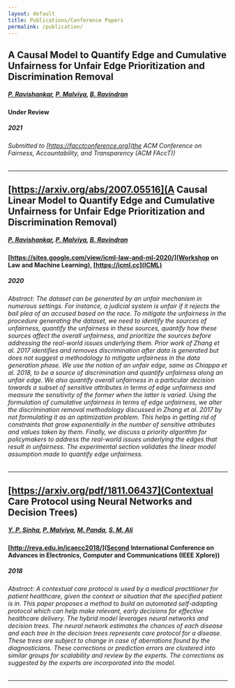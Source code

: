 ```yaml
---
layout: default
title: Publications/Conference Papers
permalink: /publication/
---
```


## A Causal Model to Quantify Edge and Cumulative Unfairness for Unfair Edge Prioritization and Discrimination Removal
##### [P. Ravishankar](https://sites.google.com/view/pavanravishankar/home), [P. Malviya](https://in.linkedin.com/in/pranshumalviya2), [B. Ravindran](http://www.cse.iitm.ac.in/~ravi/)
#### Under Review 
##### 2021
###### Submitted to [https://facctconference.org](the ACM Conference on Fairness, Accountability, and Transparency (ACM FAccT))
--------------------------------------------------

## [https://arxiv.org/abs/2007.05516](A Causal Linear Model to Quantify Edge and Cumulative Unfairness for Unfair Edge Prioritization and Discrimination Removal)
##### [P. Ravishankar](https://sites.google.com/view/pavanravishankar/home), [P. Malviya](https://in.linkedin.com/in/pranshumalviya2), [B. Ravindran](http://www.cse.iitm.ac.in/~ravi/)
#### [https://sites.google.com/view/icml-law-and-ml-2020/](Workshop on Law and Machine Learning), [https://icml.cc](ICML)
##### 2020
###### Abstract: The dataset can be generated by an unfair mechanism in numerous settings. For instance, a judicial system is unfair if it rejects the bail plea of an accused based on the race. To mitigate the unfairness in the procedure generating the dataset, we need to identify the sources of unfairness, quantify the unfairness in these sources, quantify how these sources affect the overall unfairness, and prioritize the sources before addressing the real-world issues underlying them. Prior work of Zhang et al. 2017 identifies and removes discrimination after data is generated but does not suggest a methodology to mitigate unfairness in the data generation phase. We use the notion of an unfair edge, same as Chiappa et al. 2018, to be a source of discrimination and quantify unfairness along an unfair edge. We also quantify overall unfairness in a particular decision towards a subset of sensitive attributes in terms of edge unfairness and measure the sensitivity of the former when the latter is varied. Using the formulation of cumulative unfairness in terms of edge unfairness, we alter the discrimination removal methodology discussed in Zhang et al. 2017 by not formulating it as an optimization problem. This helps in getting rid of constraints that grow exponentially in the number of sensitive attributes and values taken by them. Finally, we discuss a priority algorithm for policymakers to address the real-world issues underlying the edges that result in unfairness. The experimental section validates the linear model assumption made to quantify edge unfairness. 

--------------------------------------------------

## [https://arxiv.org/pdf/1811.06437](Contextual Care Protocol using Neural Networks and Decision Trees)
##### [Y. P. Sinha](https://in.linkedin.com/in/yash-pratyush-sinha-0b4756ba), [P. Malviya](https://in.linkedin.com/in/pranshumalviya2), [M. Panda](https://in.linkedin.com/in/minerva-panda-22b04593), [S. M. Ali](https://www.linkedin.com/in/syedmohdali121/)
#### [http://reva.edu.in/icaecc2018/](Second International Conference on Advances in Electronics, Computer and Communications (IEEE Xplore))
##### 2018
###### Abstract: A contextual care protocol is used by a medical practitioner for patient healthcare, given the context or situation that the specified patient is in. This paper proposes a method to build an automated self-adapting protocol which can help make relevant, early decisions for effective healthcare delivery. The hybrid model leverages neural networks and decision trees. The neural network estimates the chances of each disease and each tree in the decision trees represents care protocol for a disease. These trees are subject to change in case of aberrations found by the diagnosticians. These corrections or prediction errors are clustered into similar groups for scalability and review by the experts. The corrections as suggested by the experts are incorporated into the model.
--------------------------------------------------
